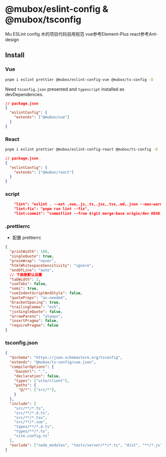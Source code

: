 # @mubox/eslint-config & @mubox/tsconfig

Mu ESLint config
木的项目代码自用规范
vue参考Element-Plus
react参考Ant-design

## Install

### Vue

```bash
pnpm i eslint prettier @mubox/eslint-config-vue @mubox/ts-config -D 
```

Need `tsconfig.json` presented and `typescript` installed as devDependencies.

```json
// package.json
{
  "eslintConfig": {
    "extends": ["@mubox/vue"]
  }
}
```

### React

```bash
pnpm i eslint prettier @mubox/eslint-config-react @mubox/ts-config -D 
```

```json
// package.json
{
  "eslintConfig": {
    "extends": ["@mubox/react"]
  }
}
```

### script

```json
    "lint": "eslint . --ext .vue,.js,.ts,.jsx,.tsx,.md,.json --max-warnings 0 --cache",
    "lint:fix": "pnpm run lint --fix",
    "lint:commit": "commitlint --from $(git merge-base origin/dev HEAD) --to HEAD > ./commit-lint.txt",
```

### .prettierrc

- 配置 prettierrc

```json
{
  "printWidth": 100,
  "singleQuote": true,
  "proseWrap": "never",
  "htmlWhitespaceSensitivity": "ignore",
  "endOfLine": "auto",
  // 下面是默认设置
  "tabWidth": 2,
  "useTabs": false,
  "semi": true,
  "vueIndentScriptAndStyle": false,
  "quoteProps": "as-needed",
  "bracketSpacing": true,
  "trailingComma": "es5",
  "jsxSingleQuote": false,
  "arrowParens": "always",
  "insertPragma": false,
  "requirePragma": false
}
```

### tsconfig.json

```json
{
  "$schema": "https://json.schemastore.org/tsconfig",
  "extends": "@mubox/ts-config/vue.json",
  "compilerOptions": {
    "baseUrl": ".",
    "declaration": false,
    "types": ["vite/client"],
    "paths": {
      "@/*": ["src/*"],
    }
  },
  "include": [
    "src/**/*.ts",
    "src/**/*.d.ts",
    "src/**/*.tsx",
    "src/**/*.vue",
    "types/**/*.d.ts",
    "types/**/*.ts",
    "vite.config.ts"
  ],
  "exclude": ["node_modules", "tests/server/**/*.ts", "dist", "**/*.js"]
}
```
